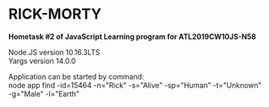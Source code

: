 # RICK-MORTY
<b>Hometask #2 of JavaScript Learning program for ATL2019CW10JS-N58</b><br>

Node.JS version 10.16.3LTS<br>
Yargs version 14.0.0<br>

Application can be started by command: <br>
node app find -id=15464 -n="Rick" -s="Alive" -sp="Human" -t="Unknown" -g="Male" -l="Earth"


